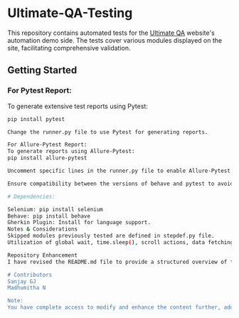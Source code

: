 # Ultimate-QA-Testing

This repository contains automated tests for the [Ultimate QA](https://ultimateqa.com/automation) website's automation demo side. The tests cover various modules displayed on the site, facilitating comprehensive validation.

## Getting Started

### For Pytest Report:

To generate extensive test reports using Pytest:

```bash
pip install pytest

Change the runner.py file to use Pytest for generating reports.

For Allure-Pytest Report:
To generate reports using Allure-Pytest:
pip install allure-pytest

Uncomment specific lines in the runner.py file to enable Allure-Pytest for report generation.

Ensure compatibility between the versions of behave and pytest to avoid "no collectors" error during report generation. Activate the Conda environment and verify integration between behave and pytest.

# Dependencies:

Selenium: pip install selenium
Behave: pip install behave
Gherkin Plugin: Install for language support.
Notes & Considerations
Skipped modules previously tested are defined in stepdef.py file.
Utilization of global wait, time.sleep(), scroll actions, data fetching, captcha field handling, JavaScript scrolling, window resizing, and other methods are showcased in the tests.

Repository Enhancement
I have revised the README.md file to provide a structured overview of the project's scope, testing methodologies, and setup instructions. 

# Contributors
Sanjay GJ
Madhumitha N

Note:
You have complete access to modify and enhance the content further, adding more details or any necessary information to make it more comprehensive and appealing to users.
